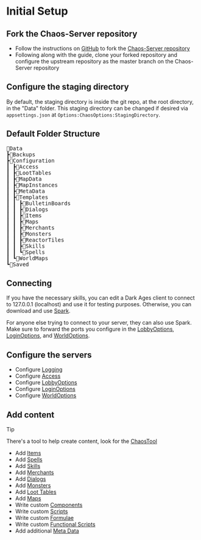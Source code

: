 # Initial Setup

## Fork the Chaos-Server repository

- Follow the instructions on [GitHub](https://help.github.com/articles/fork-a-repo/) to fork
  the [Chaos-Server repository](https://github.com/Sichii/Chaos-Server)
- Following along with the guide, clone your forked repository and configure the upstream repository as the master
  branch on the Chaos-Server repository

## Configure the staging directory

By default, the staging directory is inside the git repo, at the root directory, in the "Data" folder. This staging
directory can be changed if desired via `appsettings.json` at `Options:ChaosOptions:StagingDirectory`.

## Default Folder Structure

<pre>
📂Data
┣📂Backups
┣📂Configuration
┃ ┣📂Access
┃ ┣📂LootTables
┃ ┣📂MapData
┃ ┣📂MapInstances
┃ ┣📂MetaData
┃ ┣📂Templates
┃ ┃ ┣📂BulletinBoards
┃ ┃ ┣📂Dialogs
┃ ┃ ┣📂Items
┃ ┃ ┣📂Maps
┃ ┃ ┣📂Merchants
┃ ┃ ┣📂Monsters
┃ ┃ ┣📂ReactorTiles
┃ ┃ ┣📂Skills
┃ ┃ ┗📂Spells
┃ ┗📂WorldMaps
┗📂Saved
</pre>

## Connecting

If you have the necessary skills, you can edit a Dark Ages client to connect to 127.0.0.1 (localhost) and use it for
testing purposes. Otherwise, you can download and use [Spark](https://github.com/ewrogers/Spark).

For anyone else trying to connect to your server, they can also use Spark. Make sure to forward the ports you configure
in the [LobbyOptions](LobbyOptions.md), [LoginOptions](LoginOptions.md), and [WorldOptions](WorldOptions.md).

## Configure the servers

- Configure [Logging](Logging.md)
- Configure [Access](AccessManager.md)
- Configure [LobbyOptions](LobbyOptions.md)
- Configure [LoginOptions](LoginOptions.md)
- Configure [WorldOptions](WorldOptions.md)

## Add content

> [!TIP]
> There's a tool to help create content, look for the [ChaosTool](ChaosTool.md)

- Add [Items](Items.md)
- Add [Spells](Spells.md)
- Add [Skills](Skills.md)
- Add [Merchants](Merchants.md)
- Add [Dialogs](Dialogs.md)
- Add [Monsters](Monsters.md)
- Add [Loot Tables](LootTables.md)
- Add [Maps](Maps.md)
- Write custom [Components](Components.md)
- Write custom [Scripts](Scripting.md)
- Write custom [Formulae](Formulae.md)
- Write custom [Functional Scripts](FunctionalScripts.md)
- Add additional [Meta Data](MetaData.md)